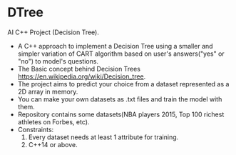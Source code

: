# DTree
AI C++ Project (Decision Tree).

* A C++ approach to implement a Decision Tree using a smaller and simpler variation of CART algorithm based on user's answers("yes" or "no") to model's questions.
* The Basic concept behind Decision Trees https://en.wikipedia.org/wiki/Decision_tree.
* The project aims to predict your choice from a dataset represented as a 2D array in memory.
* You can make your own datasets as .txt files and train the model with them. 
* Repository contains some datasets(NBA players 2015, Top 100 richest athletes on Forbes, etc).
* Constraints: 
  1) Every dataset needs at least 1 attribute for training.
  2) C++14 or above.
